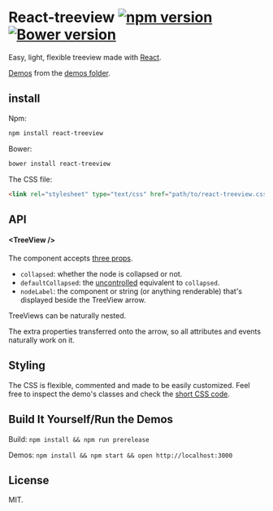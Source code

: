 # React-treeview [![npm version](https://badge.fury.io/js/react-motion.svg)](https://www.npmjs.com/package/react-treeview) [![Bower version](https://badge.fury.io/bo/react-treeview.svg)](http://badge.fury.io/bo/react-treeview)

Easy, light, flexible treeview made with [React](http://facebook.github.io/react/).

[Demos](https://cdn.rawgit.com/chenglou/react-treeview/07132c6ad33a7b94d479eae60e84a0f02b2126da/demos/index.html) from the [demos folder](https://github.com/chenglou/react-treeview/tree/07132c6ad33a7b94d479eae60e84a0f02b2126da/demos).

## install

Npm:
```sh
npm install react-treeview
```

Bower:
```sh
bower install react-treeview
```

The CSS file:

```html
<link rel="stylesheet" type="text/css" href="path/to/react-treeview.css">
```

## API

#### &lt;TreeView />
The component accepts [three props](https://github.com/chenglou/react-treeview/blob/07132c6ad33a7b94d479eae60e84a0f02b2126da/src/react-treeview.jsx#L5-L7).

- `collapsed`: whether the node is collapsed or not.
- `defaultCollapsed`: the [uncontrolled](http://facebook.github.io/react/docs/forms.html#uncontrolled-components) equivalent to `collapsed`.
- `nodeLabel`: the component or string (or anything renderable) that's displayed beside the TreeView arrow.

TreeViews can be naturally nested.

The extra properties transferred onto the arrow, so all attributes and events naturally work on it.

## Styling
The CSS is flexible, commented and made to be easily customized. Feel free to inspect the demo's classes and check the [short CSS code](https://github.com/chenglou/react-treeview/blob/07132c6ad33a7b94d479eae60e84a0f02b2126da/src/react-treeview.css).

## Build It Yourself/Run the Demos

Build: `npm install && npm run prerelease`

Demos: `npm install && npm start && open http://localhost:3000`

## License

MIT.
